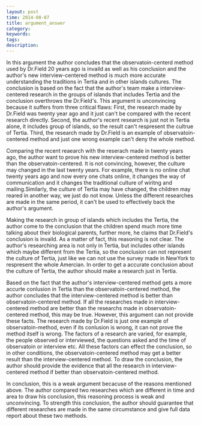 ```yaml
---
layout: post
time: 2014-08-07
title: argument_answer
category: 
keywords: 
tags: 
description: 
---
```


In this argument the author concludes that the observatoin-centerd method used by Dr.Field 20 years ago is invaild as well as his conclusion and the author's new interview-centered method is much more accurate understanding the traditions in Tertia and in other islands cultures. The conclusion is based on the fact that the author's team make a interview-centered research in the groups of islands that includes Tertia and the conclusion overthrows the Dr.Field's. This argument is unconvincing because it suffers from three critical flaws: First, the research made by Dr.Field was twenty year ago and it just can't be compared with the recent research directly. Second, the author's recent research is just not in Tertia alone, it includes group of islands, so the result can't respresent the cultrue of Tertia. Third, the research made by Dr.Field is  an example of observatoin-centered method and just one wrong example can't deny the whole method.

Comparing the recent reaearch with the reserach made in twenty years ago, the author want to prove his new interview-centered method is better than the observatoin-centered. It is not convincing, however, the culture may changed in the last twenty years. For example, there is no online chat twenty years ago and now every one chats online, it changes the way of communication and it changes the traditional culture of wiritng and mailing.Similarly, the culture of Tertia may have changed, the children may reared in another way, we just do not know. Unless the different researches are made in the same period, it can't be used to effectively back the author's argument.

Making the research in group of islands which includes the Tertia, the author come to the conclusion that the children spend much more time talking about their biological parents, further more, he claims that Dr.Field's conclusion is invaild. As a matter of fact, this reasoning is not clear. The author's researching area is not only in Tertia, but includes other islands which maybe different from the Tertia, so the conclusion can not represent the culture of Tertia, just like we can not use the survey made in NewYork to respresent the whole Amercian. In order to get a accurate conclusion about the culture of Tertia, the author should make a research just in Tertia.

Based on the fact that the author's interview-centered method gets a more accurte conlusion in Tertia than the observatoin-centered method, the author concludes that the interview-centered method is better than observatoin-centered method. If all the researches made in interview-centered method are better than the researchs made in observatoin-centered method, this may be true. However, this argument can not provide these facts. The research made by Dr.Field is just one example of observatoin-method, even if its conlusion is wrong, it can not prove the method itself is wrong. The factors of a research are varied, for example, the people observed or interviewed, the questions asked and the time of observatoin or interview etc. All these factors can effect the conclusion, so in other conditions, the observatoin-centered method may get a better result than the interview-centered method. To draw the conclusion, the author should provide the evidence that all the research in interview-centered method if better than observatoin-centered method.

In conclusion, this is a weak argument becacuse of the reasons mentioned above. The author compared two researches which are different in time and area to draw his conclusion, this reasoning process is weak and unconvincing. To strength this conclusion, the author should guarantee that different researches are made in the same circumstance and give full data report about these two methods.
